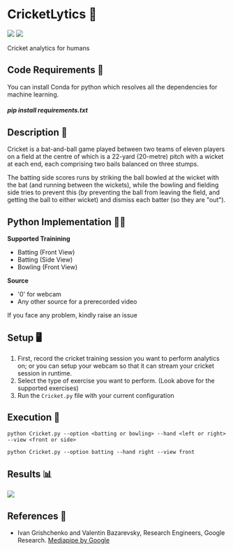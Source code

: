 # CricketLytics 🏏
[![](https://img.shields.io/github/license/sourcerer-io/hall-of-fame.svg?colorB=ff0000)](https://github.com/akshaybahadur21/Autopilot/blob/master/LICENSE.txt)  [![](https://img.shields.io/badge/Akshay-Bahadur-brightgreen.svg?colorB=ff0000)](https://akshaybahadur.com)

Cricket analytics for humans

## Code Requirements 🦄
You can install Conda for python which resolves all the dependencies for machine learning.

##### pip install requirements.txt

## Description 🎾
Cricket is a bat-and-ball game played between two teams of eleven players on a field at the centre of which is a 22-yard (20-metre) pitch with a wicket at each end, each comprising two bails balanced on three stumps. 

The batting side scores runs by striking the ball bowled at the wicket with the bat (and running between the wickets), while the bowling and fielding side tries to prevent this (by preventing the ball from leaving the field, and getting the ball to either wicket) and dismiss each batter (so they are "out"). 

## Python  Implementation 👨‍🔬

**Supported Trainining**

-  Batting (Front View)
-  Batting (Side View)
-  Bowling (Front View)

**Source**
- '0' for webcam
- Any other source for a prerecorded video

If you face any problem, kindly raise an issue

## Setup 🖥️

1) First, record the cricket training session you want to perform analytics on; or you can setup your webcam so that it can stream your cricket session in runtime.
2) Select the type of exercise you want to perform. (Look above for the supported exercises)
3) Run the `Cricket.py` file with your current configuration

## Execution 🐉

```
python Cricket.py --option <batting or bowling> --hand <left or right> --view <front or side>
```

`python Cricket.py --option batting --hand right --view front`


## Results 📊

<img src="https://github.com/akshaybahadur21/BLOB/blob/master/final.gif">

## References 🔱
 
 -  Ivan Grishchenko and Valentin Bazarevsky, Research Engineers, Google Research. [Mediapipe by Google](https://github.com/google/mediapipe)
